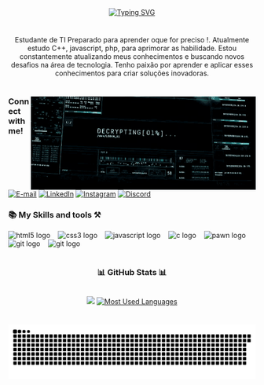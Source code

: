 <div align="center">
   <a href="https://git.io/typing-svg"><img src="https://readme-typing-svg.herokuapp.com?font=Honk&size=40&pause=1000&multiline=true&width=600&height=60&lines=Welcome+to+my+profile+!++(%E3%81%A5%EF%BF%A3+%C2%B3%EF%BF%A3)%E3%81%A5" alt="Typing SVG" /></a>
</div>

#

<p align="center">Estudante de TI Preparado para aprender oque for preciso !. Atualmente estudo C++, javascript, php, para aprimorar as habilidade.
Estou constantemente atualizando meus conhecimentos e buscando novos desafios na área de tecnologia. Tenho paixão por aprender e aplicar esses conhecimentos para criar soluções inovadoras.
  
#

<img align="right" alt="" height="190px" src="./src/computer-code.gif">

<h3 align="left">Connect with me!</h3>

[![E-mail](https://img.shields.io/badge/-Email-000?style=for-the-badge&logo=Gmail&logoColor=007B7B&color:FFF)](mailto:guilherme.teixeira00@outlook.com)
[![LinkedIn](https://img.shields.io/badge/-LinkedIn-000?style=for-the-badge&logo=linkedin&logoColor=007B7B&color:FFF)](https://www.linkedin.com/in/guilherme-teixeira-86499732a/)
[![Instagram](https://img.shields.io/badge/-Instagram-000?style=for-the-badge&logo=instagram&logoColor=007B7B&color:FFF)](https://www.instagram.com/teixeira_tatto_/)
[![Discord](https://img.shields.io/badge/-discord-000?style=for-the-badge&logo=discord&logoColor=007B7B&color:FFF)](https://discord.gg/sZnuksgens)

<h3 align="left">📚 My Skills and tools ⚒️</h3>

<div align="left">
  <img src="https://cdn.jsdelivr.net/gh/devicons/devicon/icons/html5/html5-original.svg" height="25" alt="html5 logo"  />
  <img width="8" />
  <img src="https://cdn.jsdelivr.net/gh/devicons/devicon/icons/css3/css3-original.svg" height="25" alt="css3 logo"  />
  <img width="8" />
  <img src="https://cdn.jsdelivr.net/gh/devicons/devicon/icons/javascript/javascript-plain.svg" height="25" alt="javascript logo"  />
  <img width="8" />
  <img src="https://cdn.jsdelivr.net/gh/devicons/devicon/icons/c/c-original.svg" height="25" alt="c logo"  />
  <img width="8" />
  <img src="./src/pawn-logo.avif" height="25" alt="pawn logo"  />
  <img width="8" />
  <img src="https://cdn.jsdelivr.net/gh/devicons/devicon@latest/icons/git/git-original.svg" height="25" alt="git logo" />
  <img width="8" />
  <img src="https://cdn.jsdelivr.net/gh/devicons/devicon@latest/icons/github/github-original.svg" height="25" alt="git logo" />
  <img width="8" />
</div>

#

<div style="text-align: center;" align="center">
  <h3>📊 GitHub Stats 📊</h3>
  <br>
  <img src="https://github-readme-stats-git-masterrstaa-rickstaa.vercel.app/api?username=guilhermeteixeira00&hide_title=true&show_icons=true&include_all_commits=false&count_private=true&line_height=25&hide=issues&bg_color=000&title_color=007B7B&text_color=FFF&border_radius=3&border_color=007B7B&icon_color=007B7B&theme=jolly">

  <a href="https://github.com/guilhermeteixeira00/github-readme-stats">
    <img src="https://github-readme-stats-git-masterrstaa-rickstaa.vercel.app/api/top-langs/?username=guilhermeteixeira00&line_height=10&card_width=290&layout=compact&hide_title=false&count_private=true&langs_count=4&show_icons=true&title_color=007B7B&hide=html,scss,less&bg_color=000&text_color=007B7B&border_radius=3&border_color=007B7B&count_private=true" alt="Most Used Languages">
  </a>
</div>

#

<picture align="center">
  <source media="(prefers-color-scheme: dark)" srcset="https://raw.githubusercontent.com/guilhermeteixeira00/guilhermeteixeira00/output/github-contribution-grid-snake-dark.svg">
  <source media="(prefers-color-scheme: light)" srcset="https://raw.githubusercontent.com/guilhermeteixeira00/guilhermeteixeira00/output/github-contribution-grid-snake-dark.svg">
  <img align="center" alt="github contribution grid snake animation" src="https://raw.githubusercontent.com/guilhermeteixeira00/guilhermeteixeira00/output/github-contribution-grid-snake.svg">
</picture>

#
